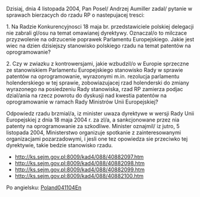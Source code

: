 Dzisiaj, dnia 4 listopada 2004, Pan Posel/ Andrzej Aumiller zadal/
pytanie w sprawach bierzacych do rzadu RP o nastepujacej tresci:

1\. Na Radzie Konkurencyjnosci 18 maja br. przedstawiciele polskiej
delegacji nie zabrali gl/osu na temat omawianej dyrektywy. Oznaczal/o to
milczace przyzwolenie na odrzucenie poprawek Parlamentu Europejskiego.
Jakie jest wiec na dzien dzisiejszy stanowisko polskiego rzadu na temat
patentów na oprogramowanie?

2\. Czy w zwiazku z kontrowersjami, jakie wzbudzil/o w Europie sprzeczne
ze stanowiskiem Parlamentu Europejskiego stanowisko Rady w sprawie
patentów na oprogramowanie, wyrazonymi m.in. rezolucja parlamentu
holenderskiego w tej sprawie, zobowiazujacej rzad holenderski do zmiany
wyrazonego na posiedzeniu Rady stanowiska, rzad RP zamierza podjac
dzial/ania na rzecz powrotu do dyskusji nad kwestia patentów na
oprogramowanie w ramach Rady Ministrów Unii Europejskiej?

Odpowiedz rzadu brzmial/a, iz minister uwaza dyrektywe w wersji Rady
Unii Europejskiej z dnia 18 maja 2004 r. za zl/a, a sankcjonowane przez
nia patenty na oprogramowanie za szkodliwe. Minister oznajmil/ iz jutro,
5 listopada 2004, Ministerstwo organizuje spotkanie z zainteresowanymi
organizacjami pozarzadowymi, i jesli one tez opowiedza sie przeciwko tej
dyrektywie, takie bedzie stanowisko rzadu.

-   <http://ks.sejm.gov.pl:8009/kad4/088/40882097.htm>
-   <http://ks.sejm.gov.pl:8009/kad4/088/40882098.htm>
-   <http://ks.sejm.gov.pl:8009/kad4/088/40882099.htm>
-   <http://ks.sejm.gov.pl:8009/kad4/088/40882100.htm>

Po angielsku: [Poland041104En](Poland041104En "wikilink")
